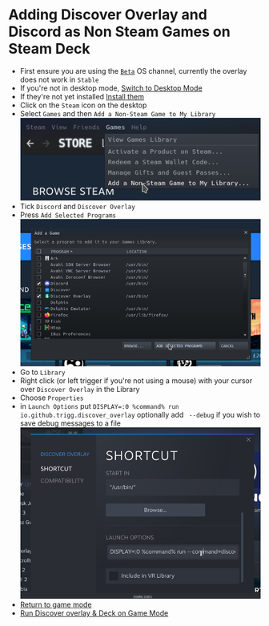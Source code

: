 # Adding Discover Overlay and Discord as Non Steam Games on Steam Deck

- First ensure you are using the [`Beta`](deckswitchbeta) OS channel, currently the overlay does not work in `Stable`
- If you're not in desktop mode, [Switch to Desktop Mode](deckswitchdesktop)
- If they're not yet installed [Install them](install_flathub)
- Click on the `Steam` icon on the desktop
- Select `Games` and then `Add a Non-Steam Game to My Library`
![Adding Non-steam game](add_non_steam_game_1.png)
- Tick `Discord` and `Discover Overlay`
- Press `Add Selected Programs`
![Adding Non-steam game part 2](add_non_steam_game_2.png)
- Go to `Library`
- Right click (or left trigger if you're not using a mouse) with your cursor over `Discover Overlay` in the Library
- Choose `Properties`
- in `Launch Options` put `DISPLAY=:0 %command% run io.github.trigg.discover_overlay` optionally add ` --debug` if you wish to save debug messages to a file
![Adding Non-steam game part 3](add_non_steam_game_3.png)
- [Return to game mode](deckswitchgame)
- [Run Discover overlay & Deck on Game Mode](deckusage)
